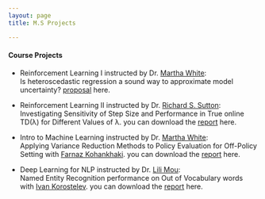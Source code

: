 ```yaml
---
layout: page
title: M.S Projects

---
```


#### Course Projects
* Reinforcement Learning I instructed by Dr. [Martha White](https://webdocs.cs.ualberta.ca/~whitem/):    
  Is heteroscedastic regression a sound way to approximate model uncertainty? [proposal](https://github.com/kiarashk76/kiarashk76.github.io/blob/master/RL1_proposal.pdf) here.
  
* Reinforcement Learning II instructed by Dr. [Richard S. Sutton](http://incompleteideas.net/):    
  Investigating Sensitivity of Step Size and Performance in True online TD(λ) for Different Values of λ. you can download the [report](https://github.com/kiarashk76/kiarashk76.github.io/blob/master/RL2.pdf) here.
  
* Intro to Machine Learning instructed by Dr. [Martha White](https://webdocs.cs.ualberta.ca/~whitem/):  
  Applying Variance Reduction Methods to Policy Evaluation for Off-Policy Setting with [Farnaz Kohankhaki](https://github.com/farnazkohankhaki). you can download the [report](https://github.com/kiarashk76/kiarashk76.github.io/blob/master/ML.pdf) here.
  
* Deep Learning for NLP instructed by Dr. [Lili Mou](https://lili-mou.github.io/):  
  Named Entity Recognition performance on Out of Vocabulary words with [Ivan Korostelev](https://github.com/ivan23kor). you can download the [report](https://github.com/kiarashk76/kiarashk76.github.io/blob/master/DL4NLP.pdf) here.
  

  
